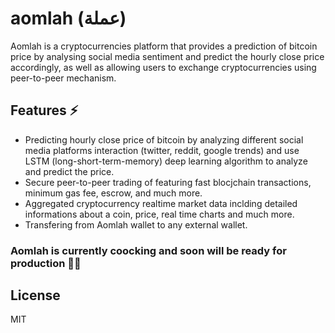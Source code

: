 # aomlah (عملة)
Aomlah is a cryptocurrencies platform that provides a prediction of bitcoin price by analysing social media sentiment and predict the hourly close price accordingly, as well as allowing users to exchange cryptocurrencies using peer-to-peer mechanism. 

## Features ⚡️
- Predicting hourly close price of bitcoin by analyzing different social media platforms interaction (twitter, reddit, google trends) and use LSTM (long-short-term-memory) deep learning algorithm to analyze and predict the price.
- Secure peer-to-peer trading of featuring fast blocjchain transactions, minimum gas fee, escrow, and much more.  
- Aggregated cryptocurrency realtime market data inclding detailed informations about a coin, price, real time charts and much more.
- Transfering from Aomlah wallet to any external wallet.

### Aomlah is currently coocking and soon will be ready for production 💪🏻

## License

MIT
